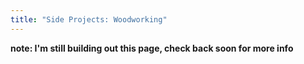 ```yaml
---
title: "Side Projects: Woodworking"
---
```

__note: I'm still building out this page, check back soon for more info__